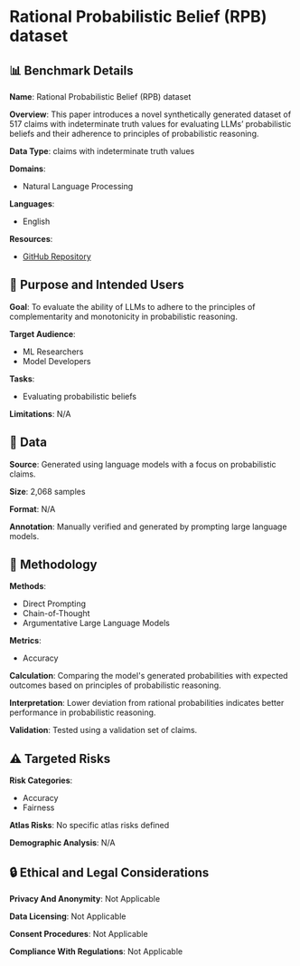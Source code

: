 # Rational Probabilistic Belief (RPB) dataset

## 📊 Benchmark Details

**Name**: Rational Probabilistic Belief (RPB) dataset

**Overview**: This paper introduces a novel synthetically generated dataset of 517 claims with indeterminate truth values for evaluating LLMs’ probabilistic beliefs and their adherence to principles of probabilistic reasoning.

**Data Type**: claims with indeterminate truth values

**Domains**:
- Natural Language Processing

**Languages**:
- English

**Resources**:
- [GitHub Repository](https://github.com/GIFRN/Rational-Probabilistic-Beliefs)

## 🎯 Purpose and Intended Users

**Goal**: To evaluate the ability of LLMs to adhere to the principles of complementarity and monotonicity in probabilistic reasoning.

**Target Audience**:
- ML Researchers
- Model Developers

**Tasks**:
- Evaluating probabilistic beliefs

**Limitations**: N/A

## 💾 Data

**Source**: Generated using language models with a focus on probabilistic claims.

**Size**: 2,068 samples

**Format**: N/A

**Annotation**: Manually verified and generated by prompting large language models.

## 🔬 Methodology

**Methods**:
- Direct Prompting
- Chain-of-Thought
- Argumentative Large Language Models

**Metrics**:
- Accuracy

**Calculation**: Comparing the model's generated probabilities with expected outcomes based on principles of probabilistic reasoning.

**Interpretation**: Lower deviation from rational probabilities indicates better performance in probabilistic reasoning.

**Validation**: Tested using a validation set of claims.

## ⚠️ Targeted Risks

**Risk Categories**:
- Accuracy
- Fairness

**Atlas Risks**:
No specific atlas risks defined

**Demographic Analysis**: N/A

## 🔒 Ethical and Legal Considerations

**Privacy And Anonymity**: Not Applicable

**Data Licensing**: Not Applicable

**Consent Procedures**: Not Applicable

**Compliance With Regulations**: Not Applicable
